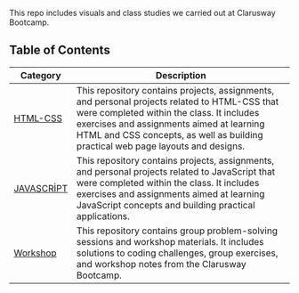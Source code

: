 This repo includes visuals and class studies we carried out at Clarusway Bootcamp.

## Table of Contents

| Category | Description |
|----------|-------------|
| [HTML-CSS](https://github.com/sedadiriker/Clarusway-BootCamp-/tree/main/HTML-CSS) | This repository contains projects, assignments, and personal projects related to HTML-CSS that were completed within the class. It includes exercises and assignments aimed at learning HTML and CSS concepts, as well as building practical web page layouts and designs. |
| [JAVASCRİPT](https://github.com/sedadiriker/Clarusway-BootCamp-/tree/main/JAVASCR%C4%B0PT) | This repository contains projects, assignments, and personal projects related to JavaScript that were completed within the class. It includes exercises and assignments aimed at learning JavaScript concepts and building practical applications. |
| [Workshop](https://github.com/sedadiriker/Clarusway-BootCamp-/tree/main/WORKSHOP) | This repository contains group problem-solving sessions and workshop materials. It includes solutions to coding challenges, group exercises, and workshop notes from the Clarusway Bootcamp. |

<p align="center">
  <span class="animated-text">Welcome to Clarusway Bootcamp! :rocket:</span>
</p>

<style>
  @keyframes fadeIn {
    from {
      opacity: 0;
    }
    to {
      opacity: 1;
    }
  }

  .animated-text {
    animation: fadeIn 2s ease-in-out;
  }
</style>


